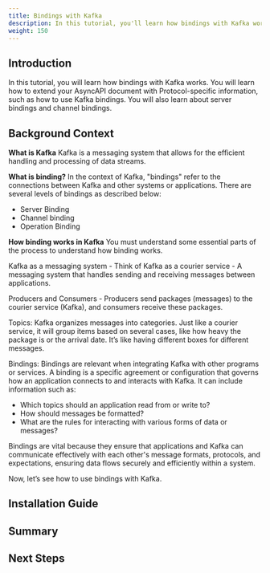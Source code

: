 ```yaml
---
title: Bindings with Kafka
description: In this tutorial, you'll learn how bindings with Kafka works and different ways to utilize bindings
weight: 150
---
```


## Introduction

In this tutorial, you will learn how bindings with Kafka works. You will learn how to extend your AsyncAPI document with Protocol-specific information, such as how to use Kafka bindings. You will also learn about server bindings and channel bindings.

## Background Context

**What is Kafka**
Kafka is a messaging system that allows for the efficient handling and processing of data streams. 

**What is binding?**
In the context of Kafka, "bindings" refer to the connections between Kafka and other systems or applications. There are several levels of bindings as described below:

<!---How many levels or types of binding are there exactly and where is the best place to place them in this tutorial?--->

- Server Binding
- Channel binding
- Operation Binding

**How binding works in Kafka**
You must understand some essential parts of the process to understand how binding works. 

Kafka as a messaging system - Think of Kafka as a courier service - A messaging system that handles sending and receiving messages between applications. 

Producers and Consumers - Producers send packages (messages) to the courier service (Kafka), and consumers receive these packages.

Topics: Kafka organizes messages into categories. Just like a courier service, it will group items based on several cases, like how heavy the package is or the arrival date. It’s like having different boxes for different messages.

Bindings: Bindings are relevant when integrating Kafka with other programs or services. A binding is a specific agreement or configuration that governs how an application connects to and interacts with Kafka. It can include information such as:

- Which topics should an application read from or write to?
- How should messages be formatted?
- What are the rules for interacting with various forms of data or messages?

Bindings are vital because they ensure that applications and Kafka can communicate effectively with each other's message formats, protocols, and expectations, ensuring data flows securely and efficiently within a system.

<!---
Add a visual representation of how Kafka bindings work. 
--->

Now, let’s see how to use bindings with Kafka.

## Installation Guide

<!---
Step 1
Step 2
Step 3
--->


## Summary
## Next Steps

<!---
My questions - yet to be answered.
- Is there a needed installation guide for this topic?
- Do I need to build an app to demonstrate this topic? - An AsyncAPI file maybe?
- What kind of thing can i build to ensure that the reader understands and follows through?
- How best do I structure this?
--->
